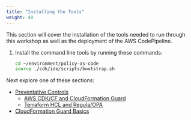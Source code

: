 ```yaml
---
title: "Installing the Tools"
weight: 40
---
```


This section will cover the installation of the tools needed to run through this workshop as well as the deployment of the AWS CodePipeline.

1. Install the command line tools by running these commands:
    ```bash
    cd ~/environment/policy-as-code
    source ./cdk/ide/scripts/bootstrap.sh
    ```

Next explore one of these sections:
- [Preventative Controls](/pac-action/preventative)
    - [AWS CDK/CF and CloudFormation Guard](/pac-action/preventative/cfn-validation)
    - [Terraform HCL and Regula/OPA](/pac-action/preventative/hcl-validation)
- [CloudFormation Guard Basics](/pac-tools/cfn-guard/the-basics)
